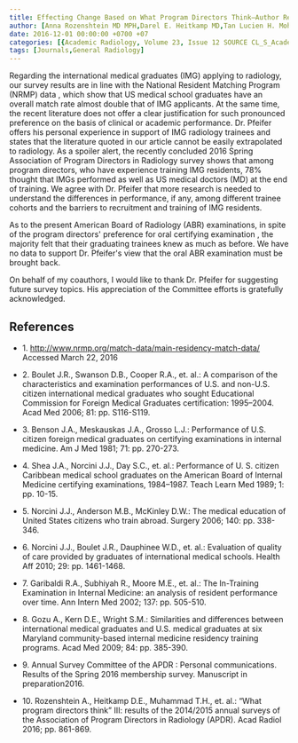 ```yaml
---
title: Effecting Change Based on What Program Directors Think—Author Response
author: [Anna Rozenshtein MD MPH,Darel E. Heitkamp MD,Tan Lucien H. Mohammed MD,Joyce S. Sclamberg MD,Angelisa M. Paladin MD,Stacy E. Smith MD,Jeremy B. Nguyen MD,Mark Robbin MD]
date: 2016-12-01 00:00:00 +0700 +07
categories: [{Academic Radiology, Volume 23, Issue 12 SOURCE CL_S_AcademicRadiologyVolume23Issue12 1}]
tags: [Journals,General Radiology]
---
```

Regarding the international medical graduates (IMG) applying to radiology, our survey results are in line with the National Resident Matching Program (NRMP) data , which show that US medical school graduates have an overall match rate almost double that of IMG applicants. At the same time, the recent literature does not offer a clear justification for such pronounced preference on the basis of clinical or academic performance. Dr. Pfeifer offers his personal experience in support of IMG radiology trainees and states that the literature quoted in our article cannot be easily extrapolated to radiology. As a spoiler alert, the recently concluded 2016 Spring Association of Program Directors in Radiology survey shows that among program directors, who have experience training IMG residents, 78% thought that IMGs performed as well as US medical doctors (MD) at the end of training. We agree with Dr. Pfeifer that more research is needed to understand the differences in performance, if any, among different trainee cohorts and the barriers to recruitment and training of IMG residents.

As to the present American Board of Radiology (ABR) examinations, in spite of the program directors' preference for oral certifying examination , the majority felt that their graduating trainees knew as much as before. We have no data to support Dr. Pfeifer's view that the oral ABR examination must be brought back.

On behalf of my coauthors, I would like to thank Dr. Pfeifer for suggesting future survey topics. His appreciation of the Committee efforts is gratefully acknowledged.

## References

- 1\.  http://www.nrmp.org/match-data/main-residency-match-data/ Accessed March 22, 2016


- 2\. Boulet J.R., Swanson D.B., Cooper R.A., et. al.: A comparison of the characteristics and examination performances of U.S. and non-U.S. citizen international medical graduates who sought Educational Commission for Foreign Medical Graduates certification: 1995–2004. Acad Med 2006; 81: pp. S116-S119.


- 3\. Benson J.A., Meskauskas J.A., Grosso L.J.: Performance of U.S. citizen foreign medical graduates on certifying examinations in internal medicine. Am J Med 1981; 71: pp. 270-273.


- 4\. Shea J.A., Norcini J.J., Day S.C., et. al.: Performance of U. S. citizen Caribbean medical school graduates on the American Board of Internal Medicine certifying examinations, 1984–1987. Teach Learn Med 1989; 1: pp. 10-15.


- 5\. Norcini J.J., Anderson M.B., McKinley D.W.: The medical education of United States citizens who train abroad. Surgery 2006; 140: pp. 338-346.


- 6\. Norcini J.J., Boulet J.R., Dauphinee W.D., et. al.: Evaluation of quality of care provided by graduates of international medical schools. Health Aff 2010; 29: pp. 1461-1468.


- 7\. Garibaldi R.A., Subhiyah R., Moore M.E., et. al.: The In-Training Examination in Internal Medicine: an analysis of resident performance over time. Ann Intern Med 2002; 137: pp. 505-510.


- 8\. Gozu A., Kern D.E., Wright S.M.: Similarities and differences between international medical graduates and U.S. medical graduates at six Maryland community-based internal medicine residency training programs. Acad Med 2009; 84: pp. 385-390.


- 9\. Annual Survey Committee of the APDR : Personal communications. Results of the Spring 2016 membership survey. Manuscript in preparation2016.


- 10\. Rozenshtein A., Heitkamp D.E., Muhammad T.H., et. al.: “What program directors think” III: results of the 2014/2015 annual surveys of the Association of Program Directors in Radiology (APDR). Acad Radiol 2016; pp. 861-869.